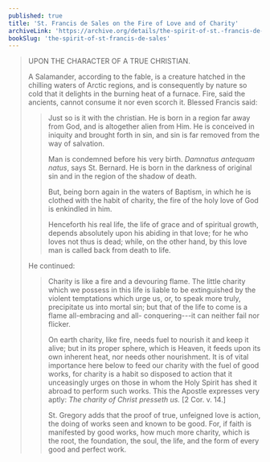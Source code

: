 ```yaml
---
published: true
title: 'St. Francis de Sales on the Fire of Love and of Charity'
archiveLink: 'https://archive.org/details/the-spirit-of-st.-francis-de-sales/page/65?view=theater'
bookSlug: 'the-spirit-of-st-francis-de-sales'
---
```


> UPON THE CHARACTER OF A TRUE CHRISTIAN.
>
> A Salamander, according to the fable, is a creature hatched in the chilling waters of Arctic regions, and is consequently by nature so cold that it delights in the burning heat of a furnace. Fire, said the ancients, cannot consume it nor even scorch it. Blessed Francis said:
>
>> Just so is it with the christian. He is born in a region far away from God, and is altogether alien from Him. He is conceived in iniquity and brought forth in sin, and sin is far removed from the way of salvation.
>>
>> Man is condemned before his very birth. *Damnatus antequam natus*, says St. Bernard. He is born in the darkness of original sin and in the region of the shadow of death.
>>
>> But, being born again in the waters of Baptism, in which he is clothed with the habit of charity, the fire of the holy love of God is enkindled in him.
>>
>> Henceforth his real life, the life of grace and of spiritual growth, depends absolutely upon his abiding in that love; for he who loves not thus is dead; while, on the other hand, by this love man is called back from death to life.
>
> He continued:
> 
>> Charity is like a fire and a devouring flame. The little charity which we possess in this life is liable to be extinguished by the violent temptations which urge us, or, to speak more truly, precipitate us into mortal sin; but that of the life to come is a flame all-embracing and all- conquering---it can neither fail nor flicker.
>>
>> On earth charity, like fire, needs fuel to nourish it and keep it alive; but in its proper sphere, which is Heaven, it feeds upon its own inherent heat, nor needs other nourishment. It is of vital importance here below to feed our charity with the fuel of good works, for charity is a habit so disposed to action that it unceasingly urges on those in whom the Holy Spirit has shed it abroad to perform such works. This the Apostle expresses very aptly: *The charity of Christ presseth us.* [2 Cor. v. 14.]
>> 
>> St. Gregory adds that the proof of true, unfeigned love is action, the doing of works seen and known to be good. For, if faith is manifested by good works, how much more charity, which is the root, the foundation, the soul, the life, and the form of every good and perfect work.